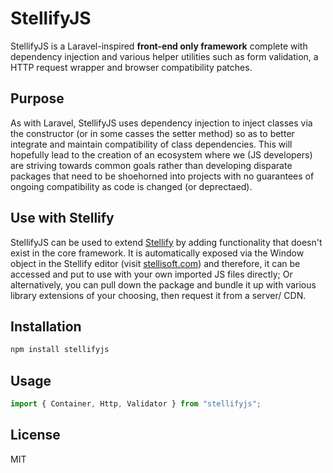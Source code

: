 # StellifyJS

StellifyJS is a Laravel-inspired **front-end only framework** complete with dependency injection and various helper utilities such as form validation, a HTTP request wrapper and browser compatibility patches. 

## Purpose

As with Laravel, StellifyJS uses dependency injection to inject classes via the constructor (or in some casses the setter method) so as to better integrate and maintain compatibility of class dependencies. This will hopefully lead to the creation of an ecosystem where we (JS developers) are striving towards common goals rather than developing disparate packages that need to be shoehorned into projects with no guarantees of ongoing compatibility as code is changed (or deprectaed).

## Use with Stellify

StellifyJS can be used to extend [Stellify](https://github.com/Stellify-Software-Ltd/stellify) by adding functionality that doesn't exist in the core framework. It is automatically exposed via the Window object in the Stellify editor (visit [stellisoft.com](https://stellisoft.com)) and therefore, it can be accessed and put to use with your own imported JS files directly; Or alternatively, you can pull down the package and bundle it up with various library extensions of your choosing, then request it from a server/ CDN.

## Installation
```sh
npm install stellifyjs
```

## Usage
```js
import { Container, Http, Validator } from "stellifyjs";
```

## License
MIT